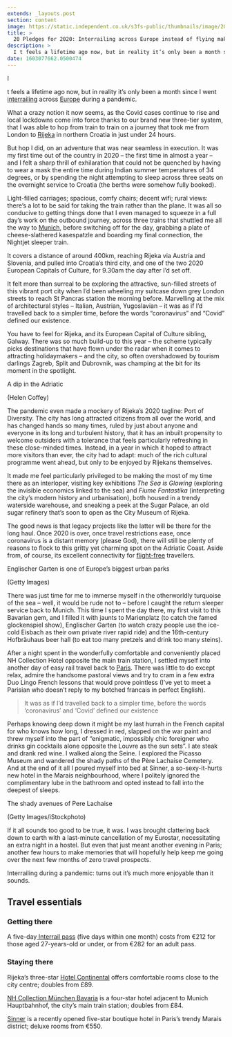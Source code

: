 ```yaml
--- 
extends: _layouts.post 
section: content 
image: https://static.independent.co.uk/s3fs-public/thumbnails/image/2020/04/08/11/rijeka.jpg 
title: > 
  20 Pledges for 2020: Interrailing across Europe instead of flying makes for a proper adventure 
description: > 
  I t feels a lifetime ago now, but in reality it’s only been a month since I went interrailing across Europe during a pandemic.Light-filled carriages; spacious, comfy chairs; decent wifi; rural views: there’s a lot to be said for taking the train rather than the plane.A dip in the Adriatic (Helen Coffey)The pandemic even made a mockery of Rijeka’s 2020 tagline: Port of Diversity.Staying thereRijeka’s three-star Hotel Continental offers comfortable rooms close to the city centre; doubles from £89.NH Collection München Bavaria is a four-star hotel adjacent to Munich Hauptbahnhof, the city’s main train station; doubles from £84. 
date: 1603077662.0500474 
--- 
```

<div><p class="sc-pHJJA iocNwz above-article-prompt-donations"></p><p class="sc-qPyvj qchtz">I</p><p>t feels a lifetime ago now, but in reality it&#8217;s only been a month since I went <a href="/topic/interrailing">interrailing</a> across <a href="/topic/europe">Europe</a> during a pandemic.
</p><p>What a crazy notion it now seems, as the Covid cases continue to rise and local lockdowns come into force thanks to our brand new three-tier system, that I was able to hop from train to train on a journey that took me from London to <a href="/topic/rijeka">Rijeka</a> in northern Croatia in just under 24 hours.
</p><p></p><p>But hop I did, on an adventure that was near seamless in execution. It was my first time out of the country in 2020 &#8211; the first time in almost a year &#8211; and I felt a sharp thrill of exhilaration that could not be quenched by having to wear a mask the entire time during Indian summer temperatures of 34 degrees, or by spending the night attempting to sleep across three seats on the overnight service to Croatia (the berths were somehow fully booked).
</p><p id="article-im-prompt"></p><p>Light-filled carriages; spacious, comfy chairs; decent wifi; rural views: there&#8217;s a lot to be said for taking the train rather than the plane. It was all so conducive to getting things done that I even managed to squeeze in a full day&#8217;s work on the outbound journey, across three trains that shuttled me all the way to <a href="/topic/munich">Munich</a>, before switching off for the day, grabbing a plate of cheese-slathered kasespatzle and boarding my final connection, the Nightjet sleeper train.
</p><p></p><p>It covers a distance of around 400km, reaching Rijeka via Austria and Slovenia, and pulled into Croatia&#8217;s third city, and one of the two 2020 European Capitals of Culture, for 9.30am the day after I&#8217;d set off.
</p><p></p><p>It felt more than surreal to be exploring the attractive, sun-filled streets of this vibrant port city when I&#8217;d been wheeling my suitcase down grey London streets to reach St Pancras station the morning before. Marvelling at the mix of architectural styles &#8211; Italian, Austrian, Yugoslavian &#8211; it was as if I&#8217;d travelled back to a simpler time, before the words &#8220;coronavirus&#8221; and &#8220;Covid&#8221; defined our existence.</p><p>You have to feel for Rijeka, and its European Capital of Culture sibling, Galway. There was so much build-up to this year &#8211; the scheme typically picks destinations that have flown under the radar when it comes to attracting holidaymakers &#8211; and the city, so often overshadowed by tourism darlings Zagreb, Split and Dubrovnik, was champing at the bit for its moment in the spotlight. &#160;</p><p>A dip in the Adriatic</p><p class="sc-pRFZy iIPyzR copyright">(Helen Coffey)</p><p>The pandemic even made a mockery of Rijeka&#8217;s 2020 tagline: Port of Diversity. The city has long attracted citizens from all over the world, and has changed hands so many times, ruled by just about anyone and everyone in its long and turbulent history, that it has an inbuilt propensity to welcome outsiders with a tolerance that feels particularly refreshing in these close-minded times. Instead, in a year in which it hoped to attract more visitors than ever, the city had to adapt: much of the rich cultural programme went ahead, but only to be enjoyed by Rijekans themselves. &#160;</p><p id="taboola-carousel-thumbnails"></p><p>It made me feel particularly privileged to be making the most of my time there as an interloper, visiting key exhibitions <i>The Sea is Glowing</i> (exploring the invisible economics linked to the sea) and<i> Fiume Fantastika</i> (interpreting the city&#8217;s modern history and urbanisation), both housed in a trendy waterside warehouse, and sneaking a peek at the Sugar Palace, an old sugar refinery that&#8217;s soon to open as the City Museum of Rijeka. &#160;</p><p>The good news is that legacy projects like the latter will be there for the long haul. Once 2020 is over, once travel restrictions ease, once coronavirus is a distant memory (please God), there will still be plenty of reasons to flock to this gritty yet charming spot on the Adriatic Coast. Aside from, of course, its excellent connectivity for <a href="/topic/flight-free">flight-free</a> travellers.</p><p>Englischer Garten is one of Europe&#8217;s biggest urban parks</p><p class="sc-pRFZy iIPyzR copyright">(Getty Images)</p><p>There was just time for me to immerse myself in the otherworldly turquoise of the sea &#8211; well, it would be rude not to &#8211; before I caught the return sleeper service back to Munich. This time I spent the day there, my first visit to this Bavarian gem, and I filled it with jaunts to Marienplatz (to catch the famed glockenspiel show), Englischer Garten (to watch crazy people use the ice-cold Eisbach as their own private river rapid ride) and the 16th-century Hofbr&#228;uhaus beer hall (to eat too many pretzels and drink too many steins).</p><p>After a night spent in the wonderfully comfortable and conveniently placed NH Collection Hotel opposite the main train station, I settled myself into another day of easy rail travel back to <a href="/topic/paris">Paris</a>. There was little to do except relax, admire the handsome pastoral views and try to cram in a few extra Duo Lingo French lessons that would prove pointless (I&#8217;ve yet to meet a Parisian who doesn&#8217;t reply to my botched francais in perfect English).</p><p class="sc-pTSbw gOmWnw">

</p><blockquote><p>It was as if I&#8217;d travelled back to a simpler time, before the words &#8216;coronavirus&#8217; and &#8216;Covid&#8217; defined our existence</p></blockquote><p>Perhaps knowing deep down it might be my last hurrah in the French capital for who knows how long, I dressed in red, slapped on the war paint and threw myself into the part of &#8220;enigmatic, impossibly chic foreigner who drinks gin cocktails alone opposite the Louvre as the sun sets&#8221;. I ate steak and drank red wine. I walked along the Seine. I explored the Picasso Museum and wandered the shady paths of the P&#232;re Lachaise Cemetery. And at the end of it all I poured myself into bed at Sinner, a so-sexy-it-hurts new hotel in the Marais neighbourhood, where I politely ignored the complimentary lube in the bathroom and opted instead to fall into the deepest of sleeps.</p><p>The shady avenues of Pere Lachaise</p><p class="sc-pRFZy iIPyzR copyright">(Getty Images/iStockphoto)</p><p>If it all sounds too good to be true, it was. I was brought clattering back down to earth with a last-minute cancellation of my Eurostar, necessitating an extra night in a hostel. But even that just meant another evening in Paris; another few hours to make memories that will hopefully help keep me going over the next few months of zero travel prospects. &#160;</p><p></p><p>Interrailing during a pandemic: turns out it&#8217;s much more enjoyable than it sounds.
</p><p class="sc-pdkfH jjYIOP"><h2>Travel essentials</h2></p><p class="sc-pdkfH jjYIOP"><h3>Getting there</h3></p><p>A five-day<a rel="nofollow" href="https://www.awin1.com/awclick.php?mid=6005&amp;id=201309&amp;p=https://www.interrail.eu/en"> Interrail pass</a> (five days within one month) costs from &#8364;212 for those aged 27-years-old or under, or from &#8364;282 for an adult pass.</p><p class="sc-pdkfH jjYIOP"><h3>Staying there</h3></p><p>Rijeka&#8217;s three-star <a rel="nofollow" href="https://www.jadran-hoteli.hr/continental">Hotel Continental</a> offers comfortable rooms close to the city centre; doubles from &#163;89.</p><p><a rel="nofollow" href="http://go.redirectingat.com/?id=44681X1458326&amp;url=https%3A%2F%2Fwww.nh-hotels.com%2Fhotel%2Fnh-collection-muenchen-bavaria&amp;sref=https://www.independent.co.uk/20-pledges/interrailing-trains-europe-rijeka-croatia-munich-paris-flight-free-b1076087.html">NH Collection M&#252;nchen Bavaria</a> is a four-star hotel adjacent to Munich Hauptbahnhof, the city&#8217;s main train station; doubles from &#163;84.</p><p><a rel="nofollow" href="https://sinnerparis.com/en/">Sinner</a> is a recently opened five-star boutique hotel in Paris&#8217;s trendy Marais district; deluxe rooms from &#8364;550.</p><p class="sc-ptCms fzKffT"></p></div>